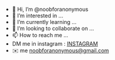- 👋 Hi, I’m @noobforanonymous
- 👀 I’m interested in ...
- 🌱 I’m currently learning ...
- 💞️ I’m looking to collaborate on ...
- 📫 How to reach me ...
- DM me in instagram : <a href="https://www.instagram.com/regaan.r/">INSTAGRAM</a>
- ✉️ me noobforanonymous@gmail.com
<!---
noobforanonymous/noobforanonymous is a ✨ special ✨ repository because its `README.md` (this file) appears on your GitHub profile.
You can click the Preview link to take a look at your changes.
--->
